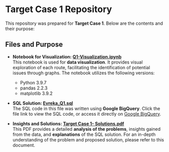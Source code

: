 # Target Case 1 Repository  

This repository was prepared for **Target Case 1**. Below are the contents and their purpose:

## Files and Purpose

- **Notebook for Visualization: [Q1-Visualization.ipynb](Q1-Visualization.ipynb)**  
  This notebook is used for **data visualization**. It provides visual exploration of each route, facilitating the identification of potential issues through graphs. The notebook utilizes the following versions:  
  - Python 3.9.7  
  - pandas 2.2.3  
  - matplotlib 3.9.2  

- **SQL Solution: [Evreka_Q1.sql](Evreka_Q1.sql)**  
  The SQL code in this file was written using **Google BigQuery**. Click the file link to view the SQL code, or access it directly on [Google BigQuery](https://console.cloud.google.com/bigquery?sq=393930802733:060a061887ec4a2ebecd3ee021d42387).

- **Insights and Solutions: [Target Case 1- Solutions.pdf](Target%20Case%201-%20Solutions.pdf)**  
  This PDF provides a detailed **analysis of the problems**, insights gained from the data, and **explanations** of the SQL solution. For an in-depth understanding of the problem and proposed solution, please refer to this document.
